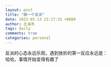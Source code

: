 ```yaml
---
layout: post
title: "做一个反派"
date: 2022-05-13 23:17:32 +0800
author: 丘海东 
tags: daily
comments: true
categories: personal
---
```

反派的心态永远乐观，遇到挫折的第一反应永远是：  
哈哈，事情开始变得有趣了
